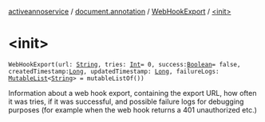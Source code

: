 [activeannoservice](../../index.md) / [document.annotation](../index.md) / [WebHookExport](index.md) / [&lt;init&gt;](./-init-.md)

# &lt;init&gt;

`WebHookExport(url: `[`String`](https://kotlinlang.org/api/latest/jvm/stdlib/kotlin/-string/index.html)`, tries: `[`Int`](https://kotlinlang.org/api/latest/jvm/stdlib/kotlin/-int/index.html)` = 0, success: `[`Boolean`](https://kotlinlang.org/api/latest/jvm/stdlib/kotlin/-boolean/index.html)` = false, createdTimestamp: `[`Long`](https://kotlinlang.org/api/latest/jvm/stdlib/kotlin/-long/index.html)`, updatedTimestamp: `[`Long`](https://kotlinlang.org/api/latest/jvm/stdlib/kotlin/-long/index.html)`, failureLogs: `[`MutableList`](https://kotlinlang.org/api/latest/jvm/stdlib/kotlin.collections/-mutable-list/index.html)`<`[`String`](https://kotlinlang.org/api/latest/jvm/stdlib/kotlin/-string/index.html)`> = mutableListOf())`

Information about a web hook export, containing the export URL, how often it was tries, if it was successful,
and possible failure logs for debugging purposes (for example when the web hook returns a 401 unauthorized etc.)

